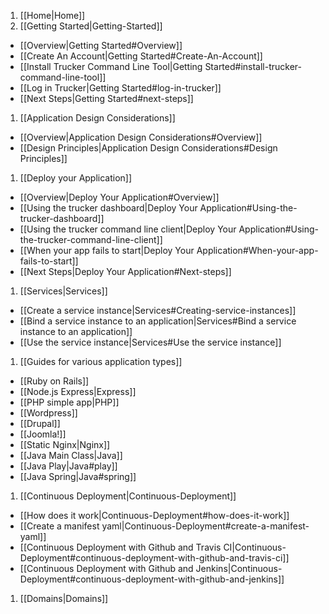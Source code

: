 1. [[Home|Home]]
1. [[Getting Started|Getting-Started]]
  * [[Overview|Getting Started#Overview]]
  * [[Create An Account|Getting Started#Create-An-Account]]
  * [[Install Trucker Command Line Tool|Getting Started#install-trucker-command-line-tool]]
  * [[Log in Trucker|Getting Started#log-in-trucker]]
  * [[Next Steps|Getting Started#next-steps]]
1. [[Application Design Considerations]]
  * [[Overview|Application Design Considerations#Overview]]
  * [[Design Principles|Application Design Considerations#Design Principles]]
1. [[Deploy your Application]]
  * [[Overview|Deploy Your Application#Overview]]
  * [[Using the trucker dashboard|Deploy Your Application#Using-the-trucker-dashboard]]
  * [[Using the trucker command line client|Deploy Your Application#Using-the-trucker-command-line-client]]
  * [[When your app fails to start|Deploy Your Application#When-your-app-fails-to-start]]
  * [[Next Steps|Deploy Your Application#Next-steps]]
1. [[Services|Services]]
  * [[Create a service instance|Services#Creating-service-instances]]
  * [[Bind a service instance to an application|Services#Bind a service instance to an application]]
  * [[Use the service instance|Services#Use the service instance]]
1. [[Guides for various application types]]
  * [[Ruby on Rails]]
  * [[Node.js Express|Express]]
  * [[PHP simple app|PHP]] 
  * [[Wordpress]]
  * [[Drupal]]
  * [[Joomla!]]
  * [[Static Nginx|Nginx]]
  * [[Java Main Class|Java]]
  * [[Java Play|Java#play]]
  * [[Java Spring|Java#spring]]
1. [[Continuous Deployment|Continuous-Deployment]]
  * [[How does it work|Continuous-Deployment#how-does-it-work]]
  * [[Create a manifest yaml|Continuous-Deployment#create-a-manifest-yaml]]
  * [[Continuous Deployment with Github and Travis CI|Continuous-Deployment#continuous-deployment-with-github-and-travis-ci]]
  * [[Continuous Deployment with Github and Jenkins|Continuous-Deployment#continuous-deployment-with-github-and-jenkins]]
1. [[Domains|Domains]]
